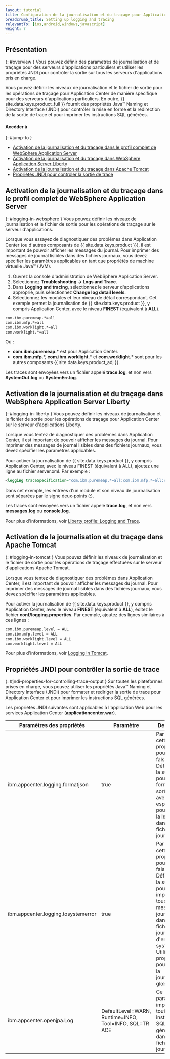 ```yaml
---
layout: tutorial
title: Configuration de la journalisation et du traçage pour Application Center sur le serveur d'applications
breadcrumb_title: Setting up logging and tracing
relevantTo: [ios,android,windows,javascript]
weight: 7
---
```

<!-- NLS_CHARSET=UTF-8 -->
## Présentation
{: #overview }
Vous pouvez définir des paramètres de journalisation et de traçage pour des serveurs d'applications particuliers et utiliser les propriétés JNDI pour contrôler la sortie sur tous les serveurs d'applications pris en charge.

Vous pouvez définir les niveaux de journalisation et le fichier de sortie pour les opérations de traçage pour Application Center de manière spécifique pour des serveurs d'applications particuliers. En outre, {{ site.data.keys.product_full }} fournit des propriétés Java™ Naming et Directory Interface (JNDI) pour contrôler la mise en forme et la redirection de la sortie de trace et pour imprimer les instructions SQL générées.

#### Accéder à
{: #jump-to }
* [Activation de la journalisation et du traçage dans le profil complet de WebSphere Application Server](#logging-in-websphere)
* [Activation de la journalisation et du traçage dans WebSphere Application Server Liberty](#logging-in-liberty)
* [Activation de la journalisation et du traçage dans Apache Tomcat](#logging-in-tomcat)
* [Propriétés JNDI pour contrôler la sortie de trace](#jndi-properties-for-controlling-trace-output)

## Activation de la journalisation et du traçage dans le profil complet de WebSphere Application Server
{: #logging-in-websphere }
Vous pouvez définir les niveaux de journalisation et le fichier de sortie pour les opérations de traçage sur le serveur d'applications.

Lorsque vous essayez de diagnostiquer des problèmes dans Application Center (ou d'autres composants de {{ site.data.keys.product }}), il est important de pouvoir afficher les messages du journal. Pour imprimer des messages de journal lisibles dans des fichiers journaux, vous devez spécifier les paramètres applicables en tant que propriétés de machine virtuelle Java™ (JVM).

1. Ouvrez la console d'administration de WebSphere Application Server.
2. Sélectionnez **Troubleshooting → Logs and Trace**.
3. Dans **Logging and tracing**, sélectionnez le serveur d'applications approprié, puis sélectionnez **Change log detail levels**.
4. Sélectionnez les modules et leur niveau de détail correspondant. Cet exemple permet la journalisation de {{ site.data.keys.product }}, y compris Application Center, avec le niveau **FINEST** (équivalent à **ALL**).

```xml
com.ibm.puremeap.*=all
com.ibm.mfp.*=all
com.ibm.worklight.*=all
com.worklight.*=all
```

Où :

* **com.ibm.puremeap.*** est pour Application Center.
* **com.ibm.mfp.**\*, **com.ibm.worklight.*** et **com.worklight.*** sont pour les autres composants {{ site.data.keys.product_adj }}.

Les traces sont envoyées vers un fichier appelé **trace.log**, et non vers **SystemOut.log** ou **SystemErr.log**.

## Activation de la journalisation et du traçage dans WebSphere Application Server Liberty
{: #logging-in-liberty }
Vous pouvez définir les niveaux de journalisation et le fichier de sortie pour les opérations de traçage pour Application Center sur le serveur d'applications Liberty.

Lorsque vous tentez de diagnostiquer des problèmes dans Application Center, il est important de pouvoir afficher les messages du journal. Pour imprimer des messages de journal lisibles dans des fichiers journaux, vous devez spécifier les paramètres applicables.

Pour activer la journalisation de {{ site.data.keys.product }}, y compris Application Center, avec le niveau FINEST (équivalent à ALL), ajoutez une ligne au fichier server.xml. Par exemple :

```xml
<logging traceSpecification="com.ibm.puremeap.*=all:com.ibm.mfp.*=all:com.ibm.worklight.*=all:com.worklight.*=all"/>
```

Dans cet exemple, les entrées d'un module et son niveau de journalisation sont séparées par le signe deux-points (:).

Les traces sont envoyées vers un fichier appelé **trace.log**, et non vers **messages.log** ou **console.log**.

Pour plus d'informations, voir [Liberty profile: Logging and Trace](http://www.ibm.com/support/knowledgecenter/SSEQTP_8.5.5/com.ibm.websphere.wlp.doc/ae/rwlp_logging.html?cp=SSEQTP_8.5.5%2F1-16-0-0&view=kc).

## Activation de la journalisation et du traçage dans Apache Tomcat
{: #logging-in-tomcat }
Vous pouvez définir les niveaux de journalisation et le fichier de sortie pour les opérations de traçage effectuées sur le serveur d'applications Apache Tomcat.

Lorsque vous tentez de diagnostiquer des problèmes dans Application Center, il est important de pouvoir afficher les messages du journal. Pour imprimer des messages de journal lisibles dans des fichiers journaux, vous devez spécifier les paramètres applicables.

Pour activer la journalisation de {{ site.data.keys.product }}, y compris Application Center, avec le niveau **FINEST** (équivalent à **ALL**), éditez le fichier **conf/logging.properties**. Par exemple, ajoutez des lignes similaires à ces lignes :

```xml
com.ibm.puremeap.level = ALL
com.ibm.mfp.level = ALL
com.ibm.worklight.level = ALL
com.worklight.level = ALL
```

Pour plus d'informations, voir [Logging in Tomcat](http://tomcat.apache.org/tomcat-7.0-doc/logging.html).

## Propriétés JNDI pour contrôler la sortie de trace
{: #jndi-properties-for-controlling-trace-output }
Sur toutes les plateformes prises en charge, vous pouvez utiliser les propriétés Java™ Naming et Directory Interface (JNDI) pour formater et rediriger la sortie de trace pour Application Center et pour imprimer les instructions SQL générées.

Les propriétés JNDI suivantes sont applicables à l'application Web pour les services Application Center (**applicationcenter.war**).

| Paramètres des propriétés | Paramètre | Description |
|-------------------|---------|-------------|
| ibm.appcenter.logging.formatjson | true | Par défaut, cette propriété a pour valeur false. Définissez-la sur true pour formater la sortie JSON avec des espaces, pour faciliter la lecture dans les fichiers journaux. |
| ibm.appcenter.logging.tosystemerror | true | Par défaut, cette propriété a pour valeur false. Définissez-la sur true pour imprimer tous les messages de journalisation dans les fichiers journaux d'erreurs système. Utilisez la propriété pour activer la journalisation globale. |
| ibm.appcenter.openjpa.Log | DefaultLevel=WARN, Runtime=INFO, Tool=INFO, SQL=TR  ACE | Ce paramètre imprime toutes les instructions SQL générées dans les fichiers journaux. |
